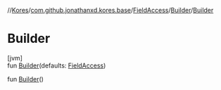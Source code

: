 //[Kores](../../../../index.md)/[com.github.jonathanxd.kores.base](../../index.md)/[FieldAccess](../index.md)/[Builder](index.md)/[Builder](-builder.md)

# Builder

[jvm]\
fun [Builder](-builder.md)(defaults: [FieldAccess](../index.md))

fun [Builder](-builder.md)()
